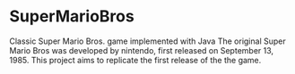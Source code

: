 # SuperMarioBros
Classic Super Mario Bros. game implemented with Java
The original Super Mario Bros was developed by nintendo, first released on September 13, 1985.
This project aims to replicate the first release of the the game. 
